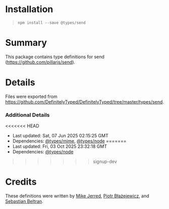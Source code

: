 # Installation
> `npm install --save @types/send`

# Summary
This package contains type definitions for send (https://github.com/pillarjs/send).

# Details
Files were exported from https://github.com/DefinitelyTyped/DefinitelyTyped/tree/master/types/send.

### Additional Details
<<<<<<< HEAD
 * Last updated: Sat, 07 Jun 2025 02:15:25 GMT
 * Dependencies: [@types/mime](https://npmjs.com/package/@types/mime), [@types/node](https://npmjs.com/package/@types/node)
=======
 * Last updated: Fri, 03 Oct 2025 23:32:18 GMT
 * Dependencies: [@types/node](https://npmjs.com/package/@types/node)
>>>>>>> signup-dev

# Credits
These definitions were written by [Mike Jerred](https://github.com/MikeJerred), [Piotr Błażejewicz](https://github.com/peterblazejewicz), and [Sebastian Beltran](https://github.com/bjohansebas).
